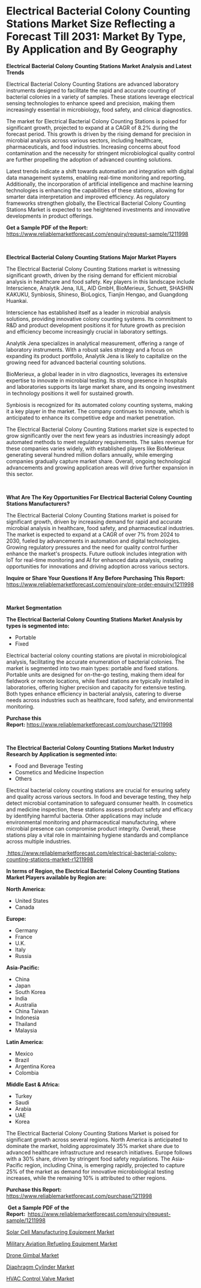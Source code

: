 <p><h1>Electrical Bacterial Colony Counting Stations Market Size Reflecting a Forecast Till 2031: Market By Type, By Application and By Geography</h1></p><p><strong>Electrical Bacterial Colony Counting Stations Market Analysis and Latest Trends</strong></p>
<p><p>Electrical Bacterial Colony Counting Stations are advanced laboratory instruments designed to facilitate the rapid and accurate counting of bacterial colonies in a variety of samples. These stations leverage electrical sensing technologies to enhance speed and precision, making them increasingly essential in microbiology, food safety, and clinical diagnostics. </p><p>The market for Electrical Bacterial Colony Counting Stations is poised for significant growth, projected to expand at a CAGR of 8.2% during the forecast period. This growth is driven by the rising demand for precision in microbial analysis across various sectors, including healthcare, pharmaceuticals, and food industries. Increasing concerns about food contamination and the necessity for stringent microbiological quality control are further propelling the adoption of advanced counting solutions.</p><p>Latest trends indicate a shift towards automation and integration with digital data management systems, enabling real-time monitoring and reporting. Additionally, the incorporation of artificial intelligence and machine learning technologies is enhancing the capabilities of these stations, allowing for smarter data interpretation and improved efficiency. As regulatory frameworks strengthen globally, the Electrical Bacterial Colony Counting Stations Market is expected to see heightened investments and innovative developments in product offerings.</p></p>
<p><strong>Get a Sample PDF of the Report:&nbsp;</strong> <a href="https://www.reliablemarketforecast.com/enquiry/request-sample/1211998?utm_campaign=1080&utm_medium=2&utm_source=Github&utm_content=ia&utm_term=06102024&utm_id=electrical-bacterial-colony-counting-stations">https://www.reliablemarketforecast.com/enquiry/request-sample/1211998</a></p>
<p>&nbsp;</p>
<p><strong>Electrical Bacterial Colony Counting Stations Major Market Players</strong></p>
<p><p>The Electrical Bacterial Colony Counting Stations market is witnessing significant growth, driven by the rising demand for efficient microbial analysis in healthcare and food safety. Key players in this landscape include Interscience, Analytik Jena, IUL, AID GmbH, BioMerieux, Schuett, SHASHIN KAKUKU, Synbiosis, Shineso, BioLogics, Tianjin Hengao, and Guangdong Huankai.</p><p>Interscience has established itself as a leader in microbial analysis solutions, providing innovative colony counting systems. Its commitment to R&D and product development positions it for future growth as precision and efficiency become increasingly crucial in laboratory settings.</p><p>Analytik Jena specializes in analytical measurement, offering a range of laboratory instruments. With a robust sales strategy and a focus on expanding its product portfolio, Analytik Jena is likely to capitalize on the growing need for advanced bacterial counting solutions.</p><p>BioMerieux, a global leader in in vitro diagnostics, leverages its extensive expertise to innovate in microbial testing. Its strong presence in hospitals and laboratories supports its large market share, and its ongoing investment in technology positions it well for sustained growth.</p><p>Synbiosis is recognized for its automated colony counting systems, making it a key player in the market. The company continues to innovate, which is anticipated to enhance its competitive edge and market penetration.</p><p>The Electrical Bacterial Colony Counting Stations market size is expected to grow significantly over the next few years as industries increasingly adopt automated methods to meet regulatory requirements. The sales revenue for these companies varies widely, with established players like BioMerieux generating several hundred million dollars annually, while emerging companies gradually capture market share. Overall, ongoing technological advancements and growing application areas will drive further expansion in this sector.</p></p>
<p>&nbsp;</p>
<p><strong>What Are The Key Opportunities For Electrical Bacterial Colony Counting Stations Manufacturers?</strong></p>
<p><p>The Electrical Bacterial Colony Counting Stations market is poised for significant growth, driven by increasing demand for rapid and accurate microbial analysis in healthcare, food safety, and pharmaceutical industries. The market is expected to expand at a CAGR of over 7% from 2024 to 2030, fueled by advancements in automation and digital technologies. Growing regulatory pressures and the need for quality control further enhance the market's prospects. Future outlook includes integration with IoT for real-time monitoring and AI for enhanced data analysis, creating opportunities for innovations and driving adoption across various sectors.</p></p>
<p><strong>Inquire or Share Your Questions If Any Before Purchasing This Report:</strong> <a href="https://www.reliablemarketforecast.com/enquiry/pre-order-enquiry/1211998?utm_campaign=1080&utm_medium=2&utm_source=Github&utm_content=ia&utm_term=06102024&utm_id=electrical-bacterial-colony-counting-stations">https://www.reliablemarketforecast.com/enquiry/pre-order-enquiry/1211998</a></p>
<p>&nbsp;</p>
<p><strong>Market Segmentation</strong></p>
<p><strong>The Electrical Bacterial Colony Counting Stations Market Analysis by types is segmented into:</strong></p>
<p><ul><li>Portable</li><li>Fixed</li></ul></p>
<p><p>Electrical bacterial colony counting stations are pivotal in microbiological analysis, facilitating the accurate enumeration of bacterial colonies. The market is segmented into two main types: portable and fixed stations. Portable units are designed for on-the-go testing, making them ideal for fieldwork or remote locations, while fixed stations are typically installed in laboratories, offering higher precision and capacity for extensive testing. Both types enhance efficiency in bacterial analysis, catering to diverse needs across industries such as healthcare, food safety, and environmental monitoring.</p></p>
<p><strong>Purchase this Report:&nbsp;</strong><a href="https://www.reliablemarketforecast.com/purchase/1211998?utm_campaign=1080&utm_medium=2&utm_source=Github&utm_content=ia&utm_term=06102024&utm_id=electrical-bacterial-colony-counting-stations">https://www.reliablemarketforecast.com/purchase/1211998</a></p>
<p>&nbsp;</p>
<p><strong>The Electrical Bacterial Colony Counting Stations Market Industry Research by Application is segmented into:</strong></p>
<p><ul><li>Food and Beverage Testing</li><li>Cosmetics and Medicine Inspection</li><li>Others</li></ul></p>
<p><p>Electrical bacterial colony counting stations are crucial for ensuring safety and quality across various sectors. In food and beverage testing, they help detect microbial contamination to safeguard consumer health. In cosmetics and medicine inspection, these stations assess product safety and efficacy by identifying harmful bacteria. Other applications may include environmental monitoring and pharmaceutical manufacturing, where microbial presence can compromise product integrity. Overall, these stations play a vital role in maintaining hygiene standards and compliance across multiple industries.</p></p>
<p><a href="https://www.reliablemarketforecast.com/electrical-bacterial-colony-counting-stations-market-r1211998?utm_campaign=1080&utm_medium=2&utm_source=Github&utm_content=ia&utm_term=06102024&utm_id=electrical-bacterial-colony-counting-stations">&nbsp;https://www.reliablemarketforecast.com/electrical-bacterial-colony-counting-stations-market-r1211998</a></p>
<p><strong>In terms of Region, the Electrical Bacterial Colony Counting Stations Market Players available by Region are:</strong></p>
<p>
    <p> <strong> North America: </strong>
        <ul>
            <li>United States</li>
            <li>Canada</li>
        </ul>
        </p> 
    <p> <strong> Europe: </strong>
        <ul>
            <li>Germany</li>
            <li>France</li>
            <li>U.K.</li>
            <li>Italy</li>
            <li>Russia</li>
        </ul>
        </p> 
    <p> <strong> Asia-Pacific: </strong>
        <ul>
            <li>China</li>
            <li>Japan</li>
            <li>South Korea</li>
            <li>India</li>
            <li>Australia</li>
            <li>China Taiwan</li>
            <li>Indonesia</li>
            <li>Thailand</li>
            <li>Malaysia</li>
        </ul>
        </p> 
    <p> <strong> Latin America: </strong>
        <ul>
            <li>Mexico</li>
            <li>Brazil</li>
            <li>Argentina Korea</li>
            <li>Colombia</li>
        </ul>
        </p> 
    <p> <strong> Middle East & Africa: </strong>
        <ul>
            <li>Turkey</li>
            <li>Saudi</li>
            <li>Arabia</li>
            <li>UAE</li>
            <li>Korea</li>
        </ul>
    </p>
    </p>
<p><p>The Electrical Bacterial Colony Counting Stations Market is poised for significant growth across several regions. North America is anticipated to dominate the market, holding approximately 35% market share due to advanced healthcare infrastructure and research initiatives. Europe follows with a 30% share, driven by stringent food safety regulations. The Asia-Pacific region, including China, is emerging rapidly, projected to capture 25% of the market as demand for innovative microbiological testing increases, while the remaining 10% is attributed to other regions.</p></p>
<p><strong>Purchase this Report: </strong><a href="https://www.reliablemarketforecast.com/purchase/1211998?utm_campaign=1080&utm_medium=2&utm_source=Github&utm_content=ia&utm_term=06102024&utm_id=electrical-bacterial-colony-counting-stations">https://www.reliablemarketforecast.com/purchase/1211998</a></p>
<p>&nbsp;<strong>Get a Sample PDF of the Report:&nbsp;&nbsp;</strong><a href="https://www.reliablemarketforecast.com/enquiry/request-sample/1211998?utm_campaign=1080&utm_medium=2&utm_source=Github&utm_content=ia&utm_term=06102024&utm_id=electrical-bacterial-colony-counting-stations">https://www.reliablemarketforecast.com/enquiry/request-sample/1211998</a></p>
<p><strong></strong></p>
<p><p><a href="https://www.linkedin.com/pulse/solar-cell-manufacturing-equipment-market-size-segmentation-trends-eejne?utm_campaign=1080&utm_medium=2&utm_source=Github&utm_content=ia&utm_term=06102024&utm_id=electrical-bacterial-colony-counting-stations">Solar Cell Manufacturing Equipment Market</a></p><p><a href="https://github.com/gdfhhhj/Market-Research-Report-List-6/blob/main/military-aviation-refueling-equipment-market.md?utm_campaign=1080&utm_medium=2&utm_source=Github&utm_content=ia&utm_term=06102024&utm_id=electrical-bacterial-colony-counting-stations">Military Aviation Refueling Equipment Market</a></p><p><a href="https://www.linkedin.com/pulse/drone-gimbal-market-outlook-forecast-from-2024-2031-market-decode-lgyef?utm_campaign=1080&utm_medium=2&utm_source=Github&utm_content=ia&utm_term=06102024&utm_id=electrical-bacterial-colony-counting-stations">Drone Gimbal Market</a></p><p><a href="https://www.linkedin.com/pulse/influencing-factors-diaphragm-cylinder-market-insights-l7mkf?utm_campaign=1080&utm_medium=2&utm_source=Github&utm_content=ia&utm_term=06102024&utm_id=electrical-bacterial-colony-counting-stations">Diaphragm Cylinder Market</a></p><p><a href="https://www.linkedin.com/pulse/hvac-control-valve-industry-resonance-139-amplification-across-r0iqe?utm_campaign=1080&utm_medium=2&utm_source=Github&utm_content=ia&utm_term=06102024&utm_id=electrical-bacterial-colony-counting-stations">HVAC Control Valve Market</a></p></p>